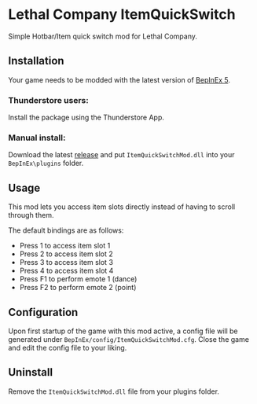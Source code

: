 # Lethal Company ItemQuickSwitch
Simple Hotbar/Item quick switch mod for Lethal Company.

## Installation
Your game needs to be modded with the latest version of [BepInEx 5](https://github.com/BepInEx/BepInEx).

### Thunderstore users:
Install the package using the Thunderstore App.

### Manual install:

Download the latest [release](https://github.com/vasanex/ItemQuickSwitchMod/releases) and put `ItemQuickSwitchMod.dll` 
into your `BepInEx\plugins` folder.

## Usage
This mod lets you access item slots directly instead of having to scroll through them.

The default bindings are as follows:
* Press 1 to access item slot 1
* Press 2 to access item slot 2
* Press 3 to access item slot 3
* Press 4 to access item slot 4
* Press F1 to perform emote 1 (dance)
* Press F2 to perform emote 2 (point)

## Configuration

Upon first startup of the game with this mod active, a config file will be generated under `BepInEx/config/ItemQuickSwitchMod.cfg`.
Close the game and edit the config file to your liking.

## Uninstall
Remove the `ItemQuickSwitchMod.dll` file from your plugins folder.